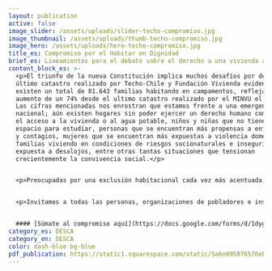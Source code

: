 ```yaml
---
layout: publication
active: false
image_slider: /assets/uploads/slider-techo-compromiso.jpg
image_thumbnail: /assets/uploads/thumb-techo-compromiso.jpg
image_hero: /assets/uploads/hero-techo-compromiso.jpg
title_es: Compromiso por el Habitar en Dignidad
brief_es: Lineamientos para el debate sobre el derecho a una vivienda adecuada
content_block_es: >-
  <p>El triunfo de la nueva Constitución implica muchos desafíos por delante. El
  último catastro realizado por Techo-Chile y Fundación Vivienda evidencia que
  existen un total de 81.643 familias habitando en campamentos, reflejando un
  aumento de un 74% desde el ultimo catastro realizado por el MINVU el año 2019.
  Las cifras mencionadas nos enrostran que estamos frente a una emergencia
  nacional; aún existen hogares sin poder ejercer un derecho humano como lo es
  el acceso a la vivienda o al agua potable, niños y niñas que no tienen un
  espacio para estudiar, personas que se encuentran más propensas a enfermedades
  y contagios, mujeres que se encuentran más expuestas a violencia doméstica,
  familias viviendo en condiciones de riesgos socionaturales e inseguridad o
  expuesta a desalojos, entre otras tantas situaciones que tensionan
  crecientemente la convivencia social.</p>


  <p>Preocupadas por una exclusión habitacional cada vez más acentuada, diversas organizaciones de la sociedad civil hemos coordinado esfuerzos para proponer a la ciudadanía algunos lineamientos para el debate que tendrá lugar durante el proceso constituyente. Confiamos en que este compromiso hará posible explorar nuevas formas –más justas, más inclusivas y más democráticas– de habitar nuestros territorios, ciudades y barrios, y formular las bases de una acción pública que garantice el real acceso a soluciones habitacionales dignas a quienes las necesiten.</p>


  <p>Invitamos a todas las personas, organizaciones de pobladores e instituciones a que apoyen el compromiso por el #habitarendignidad, el cual incorpora a la ciudad y a la vivienda como ejes estructurantes de un amplio pacto político.</p>


  #### [Súmate al compromiso aquí](https://docs.google.com/forms/d/1dyg0zcGdFHeUwCbUGpB6APPIZKt3WkqYdhoDSxG0qwE/viewform?edit_requested=true)
category_es: DESCA
category_en: DESCA
color: dash-blue bg-blue
pdf_publication: https://static1.squarespace.com/static/5a6e0958f6576ebde0e78c18/t/60c24aa82b38c8023a0121e3/1623345834592/Compromiso+Habitar+Dignidad+VFF.pdf
---
```


